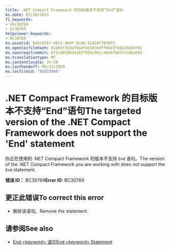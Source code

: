 ```yaml
---
title: .NET Compact Framework 的目标版本不支持“End”语句
ms.date: 07/20/2015
f1_keywords:
- vbc30769
- bc30769
helpviewer_keywords:
- BC30769
ms.assetid: bdbc976f-48c1-4b97-8c66-51d10f7078f5
ms.openlocfilehash: 824e5f35daf9adf4e503edffbbd3fe8438dd0f6c
ms.sourcegitcommit: bf5c5850654187705bc94cc40ebfb62fe346ab02
ms.translationtype: MT
ms.contentlocale: zh-CN
ms.lasthandoff: 09/23/2020
ms.locfileid: "91073946"
---
```

# <a name="the-targeted-version-of-the-net-compact-framework-does-not-support-the-end-statement"></a><span data-ttu-id="5016d-102">.NET Compact Framework 的目标版本不支持“End”语句</span><span class="sxs-lookup"><span data-stu-id="5016d-102">The targeted version of the .NET Compact Framework does not support the 'End' statement</span></span>

<span data-ttu-id="5016d-103">你正在使用的 .NET Compact Framework 的版本不支持 `End` 语句。</span><span class="sxs-lookup"><span data-stu-id="5016d-103">The version of the .NET Compact Framework you are working with does not support the `End` statement.</span></span>  
  
 <span data-ttu-id="5016d-104">**错误 ID：** BC30769</span><span class="sxs-lookup"><span data-stu-id="5016d-104">**Error ID:** BC30769</span></span>  
  
## <a name="to-correct-this-error"></a><span data-ttu-id="5016d-105">更正此错误</span><span class="sxs-lookup"><span data-stu-id="5016d-105">To correct this error</span></span>  
  
- <span data-ttu-id="5016d-106">删除该语句。</span><span class="sxs-lookup"><span data-stu-id="5016d-106">Remove the statement.</span></span>  
  
## <a name="see-also"></a><span data-ttu-id="5016d-107">请参阅</span><span class="sxs-lookup"><span data-stu-id="5016d-107">See also</span></span>

- [<span data-ttu-id="5016d-108">End \<keyword> 语句</span><span class="sxs-lookup"><span data-stu-id="5016d-108">End \<keyword> Statement</span></span>](../language-reference/statements/end-keyword-statement.md)
